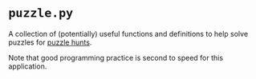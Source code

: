 `puzzle.py`
===========

A collection of (potentially) useful functions and definitions to help solve puzzles for [puzzle hunts](https://en.wikipedia.org/wiki/Puzzlehunt).

Note that good programming practice is second to speed for this application.
